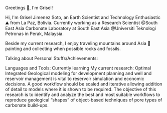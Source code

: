 Greetings 👋, I'm Grisel!

Hi, I'm Grisel Jimenez Soto, an Earth Scientist and Technology Enthusiastic  ⛰ from La Paz, Bolivia. Currently working as a Research Scientist @South East Asia Carbonate Laboratory at South East Asia @Universiti Teknologi Petronas in Perak, Malaysia. 

Beside my current research, I enjoy traveling mountains around Asia 🗻 painting and collecting when possible rocks and fossils. 

Talking about Personal Stuffs/Achievements:

Languages and Tools: Currently learning 
My current research:
Optimal Integrated Geological modeling for development planning and well and reservoir management is vital to reservoir simulation and economic decisions. A good workflow should be scaled and iterative allowing addition of detail to models where it is shown to be required. The objective of this research is to identify and analyze the best and most suitable workflows to reproduce geological “shapes” of object-based techniques of pore types of carbonate build-ups.
